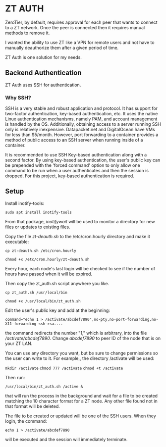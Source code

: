 # ZT AUTH

ZeroTier, by default, requires approval for each peer that wants to connect to a ZT network.  Once the peer is connected then it requires manual methods to remove it.

I wanted the ability to use ZT like a VPN for remote users and not have to manually deauthorize them after a given period of time.

ZT Auth is one solution for my needs.

## Backend Authentication

ZT Auth uses SSH for authentication.  

### Why SSH?

SSH is a very stable and robust application and protocol.  It has support for two-factor authentication, key-based authentication, etc.  It uses the native Linux authentication mechanisms, namely PAM, and account management is handled by the OS.  Additionally, obtaining access to a server running SSH only is relatively inexpensive.  Datapacket.net and DigitalOcean have VMs for less than $5/month.  However, port forwarding to a container provides a method of public access to an SSH server when running inside of a container.

It is recommended to use SSH Key-based authentication along with a second factor. By using key-based authentication, the user's public key can be prepended with the 'forced command' option to only allow one command to be run when a user authenticates and then the session is dropped. For this project, key-based authentication is required.

## Setup

Install inotify-tools:

`sudo apt install inotify-tools`

From that package, *inotifywait* will be used to monitor a directory for new files or updates to existing files.

Copy the file *zt-deauth.sh* to the /etc/cron.hourly directory and make it executable:

`cp zt-deauth.sh /etc/cron.hourly`

`chmod +x /etc/cron.hourly/zt-deauth.sh`

Every hour, each node's last login will be checked to see if the number of hours have passed when it will be expired.

Then copy the zt_auth.sh script anywhere you like.

`cp zt_auth.sh /usr/local/bin`

`chmod +x /usr/local/bin/zt_auth.sh`

Edit the user's public key and add at the beginning:

`command="echo 1 > /activate/abcdef7890",no-pty,no-port-forwarding,no-X11-forwarding ssh-rsa....`

the command redirects the number "1," which is arbitrary, into the file */activate/abcdef7890*.  Change *abcdef7890* to peer ID of the node that is on your ZT LAN.

You can use any directory you want, but be sure to change permissions so the user can write to it.  For example,, the directory /activate will be used:

`mkdir /activate`
`chmod 777 /activate`
`chmod +t /activate`

Then run:

`/usr/local/bin/zt_auth.sh /active &`

that will run the process in the background and wait for a file to be created matching the 10 character format for a ZT node.  Any other file found not in that format will be deleted.

The file to be created or updated will be one of the SSH users.  When they login, the command:

`echo 1 > /activate/abcdef7890`

will be executed and the session will immediately terminate.
